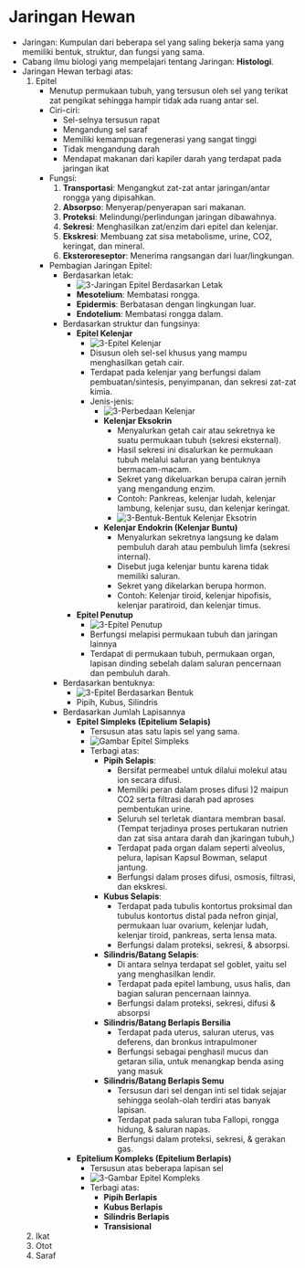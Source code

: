 # Jaringan Hewan

- Jaringan: Kumpulan dari beberapa sel yang saling bekerja sama yang memiliki bentuk, struktur, dan fungsi yang sama.
- Cabang ilmu biologi yang mempelajari tentang Jaringan: **Histologi**.
- Jaringan Hewan terbagi atas:
    1. Epitel
        - Menutup permukaan tubuh, yang tersusun oleh sel yang terikat zat pengikat sehingga hampir tidak ada ruang antar sel.
        - Ciri-ciri:
            - Sel-selnya tersusun rapat
            - Mengandung sel saraf
            - Memiliki kemampuan regenerasi yang sangat tinggi
            - Tidak mengandung darah
            - Mendapat makanan dari kapiler darah yang terdapat pada jaringan ikat
        - Fungsi:
            1. **Transportasi**: Mengangkut zat-zat antar jaringan/antar rongga yang dipisahkan.
            2. **Absorpso**: Menyerap/penyerapan sari makanan.
            3. **Proteksi**: Melindungi/perlindungan jaringan dibawahnya.
            4. **Sekresi**: Menghasilkan zat/enzim dari epitel dan kelenjar.
            5. **Ekskresi**: Membuang zat sisa metabolisme, urine, CO2, keringat, dan mineral.
            6. **Eksteroreseptor**: Menerima rangsangan dari luar/lingkungan.
        - Pembagian Jaringan Epitel:
            - Berdasarkan letak:
                - ![3-Jaringan Epitel Berdasarkan Letak](https://i.ibb.co/jgfsGyn/image.png)
                - **Mesotelium**: Membatasi rongga.
                - **Epidermis**: Berbatasan dengan lingkungan luar.
                - **Endotelium**: Membatasi rongga dalam.
            - Berdasarkan struktur dan fungsinya:
                - **Epitel Kelenjar**
                    - ![3-Epitel Kelenjar](https://i.ibb.co/Jk8Wc5C/image.png)
                    - Disusun oleh sel-sel khusus yang mampu menghasilkan getah cair.
                    - Terdapat pada kelenjar yang berfungsi dalam pembuatan/sintesis, penyimpanan, dan sekresi zat-zat kimia.
                    - Jenis-jenis:
                        - ![3-Perbedaan Kelenjar](https://i.ibb.co/y6DPNrf/image.png)
                        - **Kelenjar Eksokrin**
                            - Menyalurkan getah cair atau sekretnya ke suatu permukaan tubuh (sekresi eksternal).
                            - Hasil sekresi ini disalurkan ke permukaan tubuh melalui saluran yang bentuknya bermacam-macam.
                            - Sekret yang dikeluarkan berupa cairan jernih yang mengandung enzim.
                            - Contoh: Pankreas, kelenjar ludah, kelenjar lambung, kelenjar susu, dan kelenjar keringat.
                            - ![3-Bentuk-Bentuk Kelenjar Eksotrin](https://i.ibb.co/wMx4nSx/image.png)
                        - **Kelenjar Endokrin (Kelenjar Buntu)**
                            - Menyalurkan sekretnya langsung ke dalam pembuluh darah atau pembuluh limfa (sekresi internal).
                            - Disebut juga kelenjar buntu karena tidak memiliki saluran.
                            - Sekret yang dikelarkan berupa hormon.
                            - Contoh: Kelenjar tiroid, kelenjar hipofisis, kelenjar paratiroid, dan kelenjar timus.
                - **Epitel Penutup**
                    - ![3-Epitel Penutup](https://i.ibb.co/N6B00YS/image.png)
                    - Berfungsi melapisi permukaan tubuh dan jaringan lainnya
                    - Terdapat di permukaan tubuh, permukaan organ, lapisan dinding sebelah dalam saluran pencernaan dan pembuluh darah.
            - Berdasarkan bentuknya:
                - ![3-Epitel Berdasarkan Bentuk](https://i.ibb.co/NxNdYh4/image.png)
                - Pipih, Kubus, Silindris
            - Berdasarkan Jumlah Lapisannya
                - **Epitel Simpleks (Epitelium Selapis)**
                    - Tersusun atas satu lapis sel yang sama.
                    - ![Gambar Epitel Simpleks](https://i.ibb.co/xYYrMwG/image.png)
                    - Terbagi atas:
                        - **Pipih Selapis**:
                            - Bersifat permeabel untuk dilalui molekul atau ion secara difusi.
                            - Memiliki peran dalam proses difusi )2 maipun CO2 serta filtrasi darah pad aproses pembentukan urine.
                            - Seluruh sel terletak diantara membran basal. (Tempat terjadinya proses pertukaran nutrien dan zat sisa antara darah dan jkaringan tubuh,)
                            - Terdapat pada organ dalam seperti alveolus, pelura, lapisan Kapsul Bowman, selaput jantung.
                            - Berfungsi dalam proses difusi, osmosis, filtrasi, dan ekskresi.
                        - **Kubus Selapis**:
                            - Terdapat pada tubulis kontortus proksimal dan tubulus kontortus distal pada nefron ginjal, permukaan luar ovarium, kelenjar ludah, kelenjar tiroid, pankreas, serta lensa mata.
                            - Berfungsi dalam proteksi, sekresi, & absorpsi.
                        - **Silindris/Batang Selapis**:
                            - Di antara selnya terdapat sel goblet, yaitu sel yang menghasilkan lendir.
                            - Terdapat pada epitel lambung, usus halis, dan bagian saluran pencernaan lainnya.
                            - Berfungsi dalam proteksi, sekresi, difusi & absorpsi
                        - **Silindris/Batang Berlapis Bersilia**
                            - Terdapat pada uterus, saluran uterus, vas deferens, dan bronkus intrapulmoner
                            - Berfungsi sebagai penghasil mucus dan getaran silia, untuk menangkap benda asing yang masuk
                        - **Silindris/Batang Berlapis Semu**
                            - Tersusun dari sel dengan inti sel tidak sejajar sehingga seolah-olah terdiri atas banyak lapisan.
                            - Terdapat pada saluran tuba Fallopi, rongga hidung, & saluran napas.
                            - Berfungsi dalam proteksi, sekresi, & gerakan gas.
                - **Epitelium Kompleks (Epitelium Berlapis)**
                    - Tersusun atas beberapa lapisan sel
                    - ![3-Gambar Epitel Kompleks](https://i.ibb.co/1nbv7nd/image.png)
                    - Terbagi atas:
                        - **Pipih Berlapis**
                        - **Kubus Berlapis**
                        - **Silindris Berlapis**
                        - **Transisional**
    2. Ikat
    3. Otot
    4. Saraf